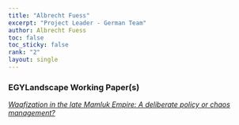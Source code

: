 ```yaml
---
title: "Albrecht Fuess"
excerpt: "Project Leader - German Team"
author: Albrecht Fuess
toc: false
toc_sticky: false
rank: "2"
layout: single
---
```


### EGYLandscape Working Paper(s)

[*Waqfization in the late Mamluk Empire: A deliberate policy or chaos management?*](https://mhshaaban.github.io/minimal-mistakes/papers/June2020_Fuess/)
